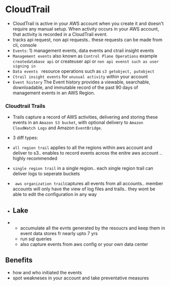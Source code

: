 # CloudTrail

- CloudTrail is active in your AWS account when you create it and doesn't require any manual setup. When activity occurs in your AWS account, that activity is recorded in a CloudTrail event.
- tracks api request, non api requests.. these requests can be made from cli, console
- ```Events```: 1) management events, data events and ctrail insight events
- ```Management events``` also known as ```Control Plane Operations``` example ```createdatabase api```  or createuser api or ```non api evenst such as user signing in```
- ```Data events ``` resource operations such as ```s3 getobject, putobject```
- ```Ctrail insight events``` for ```unusual activity``` within your account
- ```Event history``` The Event history provides a viewable, searchable, downloadable, and immutable record of the past 90 days of management events in an AWS Region.

### Cloudtrail Trails
- Trails capture a record of AWS activities, delivering and storing these events in an ```Amazon S3 bucket```, with optional delivery to ```Amazon CloudWatch Logs``` and Amazon  ```EventBridge```.
- 3 diff types:
- ```all region trail``` applies to all the regions within aws account and deliver to s3.. enables to record events across the enitre aws account .. highly recommended
- ```single region trail``` in a single region.. each single region trail can deliver logs to seperate buckets
- ``` aws organization trail```captures all events from all accounts.. member accounts will only have the view of log files and trails.. they wont be able to edit the configuration in any way

- ## Lake
- - accumulate all the evnts generated by the resoucrs and keep them in event data stores fr nearly upto 7 yrs
  - run sql queries
  - also capture events from aws config or your own data center

## Benefits
- how and who initiated the events
- spot weakneses in your account and take preventative measures

